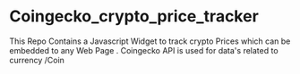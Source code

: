 # Coingecko_crypto_price_tracker
This Repo Contains a Javascript Widget to track crypto Prices which can be embedded to any Web Page . Coingecko API  is used for data's related to currency /Coin 

